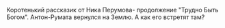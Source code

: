 <!--2017-02-14 21:29:46-->
Коротенький рассказик от Ника Перумова- продолжение "Трудно Быть Богом". Антон-Румата вернулся на Землю. А как его встретят там?